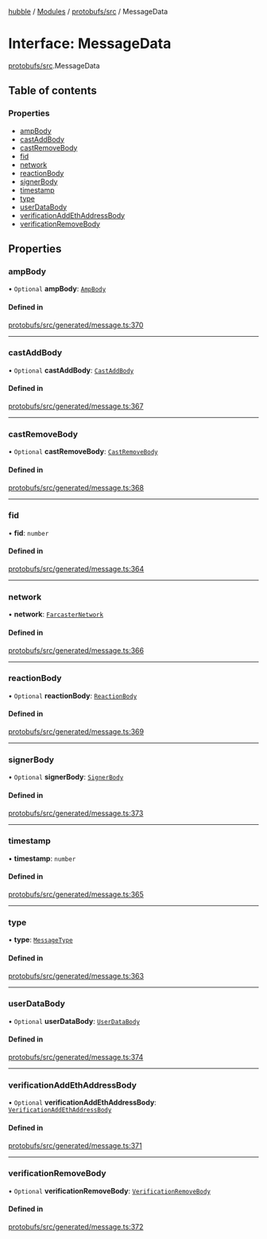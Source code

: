 [hubble](../README.md) / [Modules](../modules.md) / [protobufs/src](../modules/protobufs_src.md) / MessageData

# Interface: MessageData

[protobufs/src](../modules/protobufs_src.md).MessageData

## Table of contents

### Properties

- [ampBody](protobufs_src.MessageData.md#ampbody)
- [castAddBody](protobufs_src.MessageData.md#castaddbody)
- [castRemoveBody](protobufs_src.MessageData.md#castremovebody)
- [fid](protobufs_src.MessageData.md#fid)
- [network](protobufs_src.MessageData.md#network)
- [reactionBody](protobufs_src.MessageData.md#reactionbody)
- [signerBody](protobufs_src.MessageData.md#signerbody)
- [timestamp](protobufs_src.MessageData.md#timestamp)
- [type](protobufs_src.MessageData.md#type)
- [userDataBody](protobufs_src.MessageData.md#userdatabody)
- [verificationAddEthAddressBody](protobufs_src.MessageData.md#verificationaddethaddressbody)
- [verificationRemoveBody](protobufs_src.MessageData.md#verificationremovebody)

## Properties

### ampBody

• `Optional` **ampBody**: [`AmpBody`](../modules/protobufs_src.md#ampbody)

#### Defined in

[protobufs/src/generated/message.ts:370](https://github.com/vinliao/hubble/blob/b933e0c/packages/protobufs/src/generated/message.ts#L370)

___

### castAddBody

• `Optional` **castAddBody**: [`CastAddBody`](../modules/protobufs_src.md#castaddbody)

#### Defined in

[protobufs/src/generated/message.ts:367](https://github.com/vinliao/hubble/blob/b933e0c/packages/protobufs/src/generated/message.ts#L367)

___

### castRemoveBody

• `Optional` **castRemoveBody**: [`CastRemoveBody`](../modules/protobufs_src.md#castremovebody)

#### Defined in

[protobufs/src/generated/message.ts:368](https://github.com/vinliao/hubble/blob/b933e0c/packages/protobufs/src/generated/message.ts#L368)

___

### fid

• **fid**: `number`

#### Defined in

[protobufs/src/generated/message.ts:364](https://github.com/vinliao/hubble/blob/b933e0c/packages/protobufs/src/generated/message.ts#L364)

___

### network

• **network**: [`FarcasterNetwork`](../enums/protobufs_src.FarcasterNetwork.md)

#### Defined in

[protobufs/src/generated/message.ts:366](https://github.com/vinliao/hubble/blob/b933e0c/packages/protobufs/src/generated/message.ts#L366)

___

### reactionBody

• `Optional` **reactionBody**: [`ReactionBody`](../modules/protobufs_src.md#reactionbody)

#### Defined in

[protobufs/src/generated/message.ts:369](https://github.com/vinliao/hubble/blob/b933e0c/packages/protobufs/src/generated/message.ts#L369)

___

### signerBody

• `Optional` **signerBody**: [`SignerBody`](../modules/protobufs_src.md#signerbody)

#### Defined in

[protobufs/src/generated/message.ts:373](https://github.com/vinliao/hubble/blob/b933e0c/packages/protobufs/src/generated/message.ts#L373)

___

### timestamp

• **timestamp**: `number`

#### Defined in

[protobufs/src/generated/message.ts:365](https://github.com/vinliao/hubble/blob/b933e0c/packages/protobufs/src/generated/message.ts#L365)

___

### type

• **type**: [`MessageType`](../enums/protobufs_src.MessageType.md)

#### Defined in

[protobufs/src/generated/message.ts:363](https://github.com/vinliao/hubble/blob/b933e0c/packages/protobufs/src/generated/message.ts#L363)

___

### userDataBody

• `Optional` **userDataBody**: [`UserDataBody`](../modules/protobufs_src.md#userdatabody)

#### Defined in

[protobufs/src/generated/message.ts:374](https://github.com/vinliao/hubble/blob/b933e0c/packages/protobufs/src/generated/message.ts#L374)

___

### verificationAddEthAddressBody

• `Optional` **verificationAddEthAddressBody**: [`VerificationAddEthAddressBody`](../modules/protobufs_src.md#verificationaddethaddressbody)

#### Defined in

[protobufs/src/generated/message.ts:371](https://github.com/vinliao/hubble/blob/b933e0c/packages/protobufs/src/generated/message.ts#L371)

___

### verificationRemoveBody

• `Optional` **verificationRemoveBody**: [`VerificationRemoveBody`](../modules/protobufs_src.md#verificationremovebody)

#### Defined in

[protobufs/src/generated/message.ts:372](https://github.com/vinliao/hubble/blob/b933e0c/packages/protobufs/src/generated/message.ts#L372)
